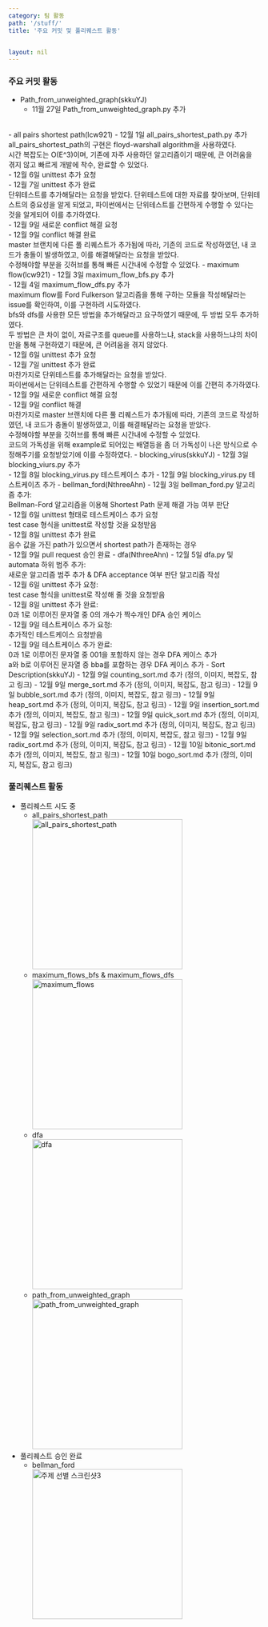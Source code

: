 ```yaml
---
category: 팀 활동
path: '/stuff/'
title: '주요 커밋 및 풀리퀘스트 활동'


layout: nil
---
```

### 주요 커밋 활동
- Path_from_unweighted_graph(skkuYJ)
    - 11월 27일 Path_from_unweighted_graph.py 추가
<br>    
- all pairs shortest path(lcw921)
    - 12월 1일 all_pairs_shortest_path.py 추가
    <br>all_pairs_shortest_path의 구현은 floyd-warshall algorithm을 사용하였다. 
    <br>시간 복잡도는 O(E^3)이며, 기존에 자주 사용하던 알고리즘이기 때문에, 큰 어려움을 겪지 않고 빠르게 개발에 착수, 완료할 수 있었다.
    <br>
    - 12월 6일 unittest 추가 요청
    <br>
    - 12월 7일 unittest 추가 완료
    <br>단위테스트를 추가해달라는 요청을 받았다. 단위테스트에 대한 자료를 찾아보며, 단위테스트의 중요성을 알게 되었고, 파이썬에서는 단위테스트를 간편하게 수행할 수 있다는 것을 알게되어 이를 추가하였다.
    <br>
    - 12월 9일 새로운 conflict 해결 요청
    <br>
    - 12월 9일 conflict 해결 완료
    <br>master 브랜치에 다른 풀 리퀘스트가 추가됨에 따라, 기존의 코드로 작성하였던, 내 코드가 충돌이 발생하였고, 이를 해결해달라는 요청을 받았다.
    <br>수정해야할 부분을 깃허브를 통해 빠른 시간내에 수정할 수 있었다.
- maximum flow(lcw921)
    - 12월 3일 maximum_flow_bfs.py 추가
    <br>
    - 12월 4일 maximum_flow_dfs.py 추가
    <br>maximum flow를 Ford Fulkerson 알고리즘을 통해 구하는 모듈을 작성해달라는 issue를 확인하여, 이를 구현하려 시도하였다.
    <br>bfs와 dfs를 사용한 모든 방법을 추가해달라고 요구하였기 때문에, 두 방법 모두 추가하였다.
    <br>두 방법은 큰 차이 없이, 자료구조를 queue를 사용하느냐, stack을 사용하느냐의 차이만을 통해 구현하였기 때문에, 큰 어려움을 겪지 않았다.
    <br>
    - 12월 6일 unittest 추가 요청
    <br>
    - 12월 7일 unittest 추가 완료
    <br>마찬가지로 단위테스트를 추가해달라는 요청을 받았다. 
    <br>파이썬에서는 단위테스트를 간편하게 수행할 수 있었기 때문에 이를 간편히 추가하였다.
    <br>
    - 12월 9일 새로운 conflict 해결 요청
    <br>
    - 12월 9일 conflict 해결
    <br>마찬가지로 master 브랜치에 다른 풀 리퀘스트가 추가됨에 따라, 기존의 코드로 작성하였던, 내 코드가 충돌이 발생하였고, 이를 해결해달라는 요청을 받았다.
    <br>수정해야할 부분을 깃허브를 통해 빠른 시간내에 수정할 수 있었다.
    <br>코드의 가독성을 위해 example로 되어있는 배열등을 좀 더 가독성이 나은 방식으로 수정해주기를 요청받았기에 이를 수정하였다.
- blocking_virus(skkuYJ)
    - 12월 3일 blocking_viurs.py 추가
    <br>
    - 12월 8일 blocking_virus.py 테스트케이스 추가
    - 12월 9일 blocking_virus.py 테스트케이츠 추가
- bellman_ford(NthreeAhn)
    - 12월 3일 bellman_ford.py 알고리즘 추가:
    <br> Bellman-Ford 알고리즘을 이용해 Shortest Path 문제 해결 가능 여부 판단 
    <br>
    - 12월 6일 unittest 형태로 테스트케이스 추가 요청
    <br> test case 형식을 unittest로 작성할 것을 요청받음
    <br>
    - 12월 8일 unittest 추가 완료
    <br> 음수 값을 가진 path가 있으면서 shortest path가 존재하는 경우
    <br>
    - 12월 9일 pull request 승인 완료
- dfa(NthreeAhn)
    - 12월 5일 dfa.py 및 automata 하위 범주 추가:
    <br>새로운 알고리즘 범주 추가 & DFA acceptance 여부 판단 알고리즘 작성
    <br>
    - 12월 6일 unittest 추가 요청:
    <br> test case 형식을 unittest로 작성해 줄 것을 요청받음
    <br>
    - 12월 8일 unittest 추가 완료:
    <br> 0과 1로 이루어진 문자열 중 0의 개수가 짝수개인 DFA 승인 케이스
    <br>
    - 12월 9일 테스트케이스 추가 요청:
    <br> 추가적인 테스트케이스 요청받음
    <br>
    - 12월 9일 테스트케이스 추가 완료:
    <br> 0과 1로 이루어진 문자열 중 001을 포함하지 않는 경우 DFA 케이스 추가
    <br> a와 b로 이루어진 문자열 중 bba를 포함하는 경우 DFA 케이스 추가
- Sort Description(skkuYJ)
    - 12월 9일 counting_sort.md 추가 (정의, 이미지, 복잡도, 참고 링크)
    - 12월 9일 merge_sort.md 추가 (정의, 이미지, 복잡도, 참고 링크)
    - 12월 9일 bubble_sort.md 추가 (정의, 이미지, 복잡도, 참고 링크)
    - 12월 9일 heap_sort.md 추가 (정의, 이미지, 복잡도, 참고 링크)
    - 12월 9일 insertion_sort.md 추가 (정의, 이미지, 복잡도, 참고 링크)
    - 12월 9일 quick_sort.md 추가 (정의, 이미지, 복잡도, 참고 링크)
    - 12월 9일 radix_sort.md 추가 (정의, 이미지, 복잡도, 참고 링크)
    - 12월 9일 selection_sort.md 추가 (정의, 이미지, 복잡도, 참고 링크)
    - 12월 9일 radix_sort.md 추가 (정의, 이미지, 복잡도, 참고 링크)
    - 12월 10일 bitonic_sort.md 추가 (정의, 이미지, 복잡도, 참고 링크)
    - 12월 10일 bogo_sort.md 추가 (정의, 이미지, 복잡도, 참고 링크)

### 풀리퀘스트 활동

- 풀리퀘스트 시도 중
    - all_pairs_shortest_path<br>
    <img width="300" alt="all_pairs_shortest_path" src="https://github.com/19-2-SKKU-OSS/2019-2-OSS-L9/blob/gh-pages/images/allpairs.PNG?raw=true"> <br>
    - maximum_flows_bfs & maximum_flows_dfs<br>
    <img width="300" alt="maximum_flows" src="https://github.com/19-2-SKKU-OSS/2019-2-OSS-L9/blob/gh-pages/images/maximum_flow.PNG?raw=true"> <br>
    - dfa<br>
    <img width="300" alt="dfa" src="https://github.com/19-2-SKKU-OSS/2019-2-OSS-L9/blob/gh-pages/images/dfa.PNG?raw=true"> <br>
    - path_from_unweighted_graph<br>
    <img width="300" alt="path_from_unweighted_graph" src="https://github.com/19-2-SKKU-OSS/2019-2-OSS-L9/blob/gh-pages/images/path_from_unweighted_graph.PNG?raw=true"> <br>
- 풀리퀘스트 승인 완료
    - bellman_ford<br>
    <img width="300" alt="주제 선별 스크린샷3" src="https://github.com/19-2-SKKU-OSS/2019-2-OSS-L9/blob/gh-pages/images/bellman.PNG?raw=true"> <br>
